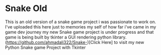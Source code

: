 # Snake Old
This is an old version of a snake game project i was passionate to work on. I've uploaded this here just to memories my self of how far i've came in my game dev journey
my new Snake game project is under progress and that game is being built by tkinter a GUI rendering python library.
(https://github.com/ahmadali322/Snake-)[Click Here] to visit my new Python Snake game Project with Tkinter
